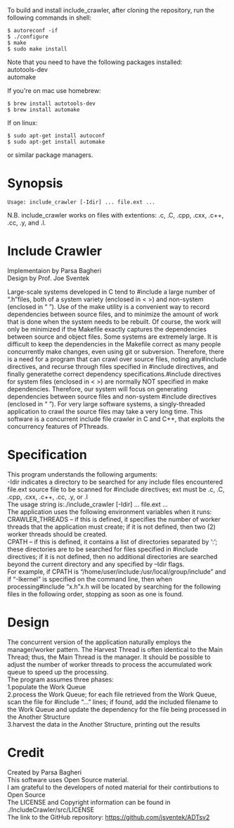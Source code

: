 To build and install include_crawler, after cloning the repository, run the following commands in shell:  
```
$ autoreconf -if
$ ./configure
$ make
$ sudo make install
``` 
Note that you need to have the following packages installed:  
autotools-dev  
automake  

If you're on mac use homebrew:
```
$ brew install autotools-dev
$ brew install automake
```
If on linux:
```
$ sudo apt-get install autoconf
$ sudo apt-get install automake
```
or similar package managers.
# Synopsis
```
Usage: include_crawler [-Idir] ... file.ext ...
```
N.B. include_crawler works on files with extentions: .c, .C, .cpp, .cxx, .c++, .cc, .y, and .l.

# Include Crawler

Implementaion by Parsa Bagheri  
Design by Prof. Joe Sventek

Large-scale systems developed in C tend to #include a large number of “.h”files, both of a system variety (enclosed in < >) and non-system (enclosed in “ ”).  Use of the make utility is a convenient way to record dependencies between source files, and to minimize the amount of work that is done when the system needs to be rebuilt.  Of course, the work will only be minimized if the Makefile exactly captures the dependencies between source and object files. Some systems are extremely large.  It is difficult to keep the dependencies in the Makefile correct as many people concurrently make changes, even using git or subversion.  Therefore, there is a need for a program that can crawl over source files, noting any#include directives, and recurse through files specified in #include directives, and finally generatethe correct dependency specifications.#include directives for system files (enclosed in < >) are normally NOT specified in make dependencies.  Therefore, our system will focus on generating dependencies between source files and non-system #include directives (enclosed in “ ”). For very large software systems, a singly-threaded application to crawl the source files may take a very long time.  This software is a concurrent include file crawler in C and C++, that exploits the concurrency features of PThreads.

# Specification

This program understands the following arguments:   
	-Idir indicates a directory to be searched for any include files encountered  
	file.ext  source file to be scanned for #include directives; ext must be .c, .C, .cpp, .cxx, .c++, .cc, .y, or .l  
	The usage string is:./include_crawler [-Idir] ... file.ext ...  
The application uses the following environment variables when it runs:  
	CRAWLER_THREADS – if this is defined, it specifies the number of worker threads that the application must create; if it is not defined, then two (2) worker threads should be created.  
	CPATH – if this is defined, it contains a list of directories separated by ‘:’; these directories are to be searched for files specified in #include directives; if it is not defined, then no additional directories are searched beyond the current directory and any specified by –Idir flags.  
For example, if CPATH is “/home/user/include:/usr/local/group/include” and if “-Ikernel” is specified on the command line, then when processing#include “x.h”x.h will be located by searching for the following files in the following order, stopping as soon as one is found.  

# Design

The concurrent version of the application naturally employs the manager/worker pattern. The Harvest Thread is often identical to the Main Thread; thus, the Main Thread is the manager. It should be possible to adjust the number of worker threads to process the accumulated work queue to speed up the processing.  
The program assumes three phases:  
	1.populate the Work Queue  
	2.process the Work Queue; for each file retrieved from the Work Queue, scan the file for #include “...” lines; if found, add the included filename to the Work Queue and update the dependency for the file being processed in the Another Structure  
	3.harvest the data in the Another Structure, printing out the results  

# Credit

Created by Parsa Bagheri  
This software uses Open Source material.  
I am grateful to the developers of noted material for their contirbutions to Open Source     
The LICENSE and Copyright information can be found in ./IncludeCrawler/src/LICENSE  
The link to the GitHub repository: https://github.com/jsventek/ADTsv2
